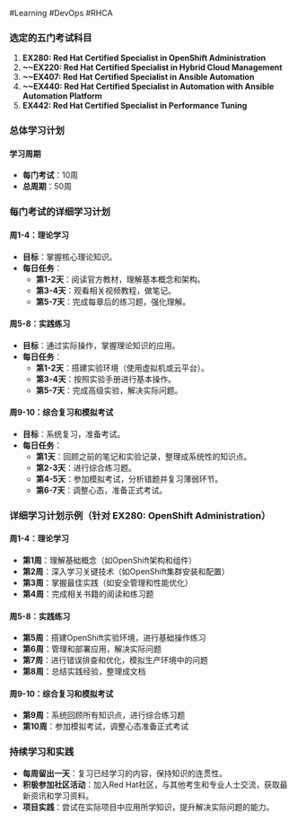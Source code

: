 #Learning  #DevOps #RHCA

### 选定的五门考试科目

1. **EX280: Red Hat Certified Specialist in OpenShift Administration**
2. **~~EX220: Red Hat Certified Specialist in Hybrid Cloud Management**
3. **~~EX407: Red Hat Certified Specialist in Ansible Automation**
4. **~~EX440: Red Hat Certified Specialist in Automation with Ansible Automation Platform**
5. **EX442: Red Hat Certified Specialist in Performance Tuning**

### 总体学习计划

#### 学习周期

- **每门考试**：10周
- **总周期**：50周

### 每门考试的详细学习计划

#### 周1-4：理论学习

- **目标**：掌握核心理论知识。
- **每日任务**：
    - **第1-2天**：阅读官方教材，理解基本概念和架构。
    - **第3-4天**：观看相关视频教程，做笔记。
    - **第5-7天**：完成每章后的练习题，强化理解。

#### 周5-8：实践练习

- **目标**：通过实际操作，掌握理论知识的应用。
- **每日任务**：
    - **第1-2天**：搭建实验环境（使用虚拟机或云平台）。
    - **第3-4天**：按照实验手册进行基本操作。
    - **第5-7天**：完成高级实验，解决实际问题。

#### 周9-10：综合复习和模拟考试

- **目标**：系统复习，准备考试。
- **每日任务**：
    - **第1天**：回顾之前的笔记和实验记录，整理成系统性的知识点。
    - **第2-3天**：进行综合练习题。
    - **第4-5天**：参加模拟考试，分析错题并复习薄弱环节。
    - **第6-7天**：调整心态，准备正式考试。

### 详细学习计划示例（针对 EX280: OpenShift Administration）

#### 周1-4：理论学习

- **第1周**：理解基础概念（如OpenShift架构和组件）
- **第2周**：深入学习关键技术（如OpenShift集群安装和配置）
- **第3周**：掌握最佳实践（如安全管理和性能优化）
- **第4周**：完成相关书籍的阅读和练习题

#### 周5-8：实践练习

- **第5周**：搭建OpenShift实验环境，进行基础操作练习
- **第6周**：管理和部署应用，解决实际问题
- **第7周**：进行错误排查和优化，模拟生产环境中的问题
- **第8周**：总结实践经验，整理成文档

#### 周9-10：综合复习和模拟考试

- **第9周**：系统回顾所有知识点，进行综合练习题
- **第10周**：参加模拟考试，调整心态准备正式考试

### 持续学习和实践

- **每周留出一天**：复习已经学习的内容，保持知识的连贯性。
- **积极参加社区活动**：加入Red Hat社区，与其他考生和专业人士交流，获取最新资讯和学习资料。
- **项目实践**：尝试在实际项目中应用所学知识，提升解决实际问题的能力。